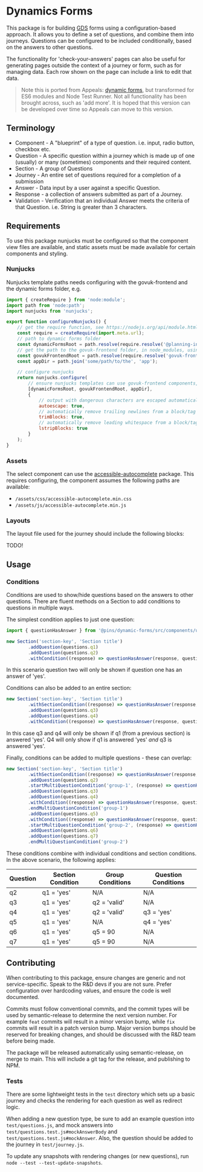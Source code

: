 # Dynamics Forms

This package is for building [GDS](https://design-system.service.gov.uk/) forms using a configuration-based approach. It allows you to define a set of questions, and combine them into journeys. Questions can be configured to be included conditionally, based on the answers to other questions.

The functionality for 'check-your-answers' pages can also be useful for generating pages outside the context of a journey or form, such as for managing data. Each row shown on the page can include a link to edit that data.

> Note this is ported from Appeals: [dynamic forms](https://github.com/Planning-Inspectorate/appeal-planning-decision/tree/a46f945047dc1f13d523a0853b4fcbb4bd0f6d6e/packages/forms-web-app/src/dynamic-forms), but transformed for ES6 modules and Node Test Runner. Not all functionality has been brought across, such as 'add more'.
> It is hoped that this version can be developed over time so Appeals can move to this version.

## Terminology

- Component - A "blueprint" of a type of question. i.e. input, radio button, checkbox etc.
- Question - A specific question within a journey which is made up of one (usually) or many (sometimes) components and
  their required content.
- Section - A group of Questions
- Journey - An entire set of questions required for a completion of a submission
- Answer - Data input by a user against a specific Question.
- Response - a collection of answers submitted as part of a Journey.
- Validation - Verification that an individual Answer meets the criteria of that Question. i.e. String is greater than 3
  characters.

## Requirements

To use this package nunjucks must be configured so that the component view files are available, and static assets must be made available for certain components and styling.

### Nunjucks

Nunjucks template paths needs configuring with the govuk-frontend and the dynamic forms folder, e.g.

```javascript
import { createRequire } from 'node:module';
import path from 'node:path';
import nunjucks from 'nunjucks';

export function configureNunjucks() {
	// get the require function, see https://nodejs.org/api/module.html#modulecreaterequirefilename
	const require = createRequire(import.meta.url);
	// path to dynamic forms folder
	const dynamicFormsRoot = path.resolve(require.resolve('@planning-inspectorate/dynamic-forms'), '..');
	// get the path to the govuk-frontend folder, in node_modules, using the node require resolution
	const govukFrontendRoot = path.resolve(require.resolve('govuk-frontend'), '../..');
	const appDir = path.join('some/path/to/the', 'app');

	// configure nunjucks
	return nunjucks.configure(
		// ensure nunjucks templates can use govuk-frontend components, and templates we've defined in `web/src/app`
		[dynamicFormsRoot, govukFrontendRoot, appDir],
		{
			// output with dangerous characters are escaped automatically
			autoescape: true,
			// automatically remove trailing newlines from a block/tag
			trimBlocks: true,
			// automatically remove leading whitespace from a block/tag
			lstripBlocks: true
		}
	);
}

```

### Assets

The select component can use the [accessible-autocomplete](https://www.npmjs.com/package/accessible-autocomplete) package. This requires configuring, the component assumes the following paths are available:

* `/assets/css/accessible-autocomplete.min.css`
* `/assets/js/accessible-autocomplete.min.js`

### Layouts

The layout file used for the journey should include the following blocks:

TODO!

## Usage

### Conditions

Conditions are used to show/hide questions based on the answers to other questions. There are fluent methods on a Section
to add conditions to questions in multiple ways.

The simplest condition applies to just one question:

```javascript
import { questionHasAnswer } from '@pins/dynamic-forms/src/components/utils/question-has-answer';

new Section('section-key', 'Section title')
        .addQuestion(questions.q1)
        .addQuestion(questions.q2)
        .withCondition((response) => questionHasAnswer(response, questions.q1, 'yes'))
```

In this scenario question two will only be shown if question one has an answer of 'yes'.

Conditions can also be added to an entire section:

```javascript
new Section('section-key', 'Section title')
        .withSectionCondition((response) => questionHasAnswer(response, questions.q1, 'yes'))
        .addQuestion(questions.q3)
        .addQuestion(questions.q4)
        .withCondition((response) => questionHasAnswer(response, questions.q3, 'yes'))
```

In this case q3 and q4 will only be shown if q1 (from a previous section) is answered 'yes'. Q4 will only show if q1 is
answered 'yes' _and_ q3 is answered 'yes'.

Finally, conditions can be added to multiple questions - these can overlap:

```javascript
new Section('section-key', 'Section title')
        .withSectionCondition((response) => questionHasAnswer(response, questions.q1, 'yes'))
        .addQuestion(questions.q2)
        .startMultiQuestionCondition('group-1', (response) => questionHasAnswer(response, questions.q2, 'valid'))
        .addQuestion(questions.q3)
        .addQuestion(questions.q4)
        .withCondition((response) => questionHasAnswer(response, questions.q3, 'yes'))
        .endMultiQuestionCondition('group-1')
        .addQuestion(questions.q5)
        .withCondition((response) => questionHasAnswer(response, questions.q4, 'yes'))
        .startMultiQuestionCondition('group-2', (response) => questionHasAnswer(response, questions.q5, 90))
        .addQuestion(questions.q6)
        .addQuestion(questions.q7)
        .endMultiQuestionCondition('group-2')
```

These conditions combine with individual conditions and section conditions. In the above scenario, the following applies:

| Question | Section Condition | Group Conditions | Question Conditions |
|----------|-------------------|------------------|---------------------|
| q2       | q1 = 'yes'        | N/A              | N/A                 |
| q3       | q1 = 'yes'        | q2 = 'valid'     | N/A                 |
| q4       | q1 = 'yes'        | q2 = 'valid'     | q3 = 'yes'          |
| q5       | q1 = 'yes'        | N/A              | q4 = 'yes'          |
| q6       | q1 = 'yes'        | q5 = 90          | N/A                 |
| q7       | q1 = 'yes'        | q5 = 90          | N/A                 |



## Contributing

When contributing to this package, ensure changes are generic and not service-specific. Speak to the R&D devs if you are not sure. Prefer configuration over hardcoding values, and ensure the code is well documented. 

Commits must follow conventional commits, and the commit types will be used by semantic-release to determine the next version number. For example `feat` commits will result in a minor version bump, while `fix` commits will result in a patch version bump. Major version bumps should be reserved for breaking changes, and should be discussed with the R&D team before being made.

The package will be released automatically using semantic-release, on merge to main. This will include a git tag for the release, and publishing to NPM.

### Tests

There are some lightweight tests in the `test` directory which sets up a basic journey and checks the rendering for each question as well as redirect logic.

When adding a new question type, be sure to add an example question into `test/questions.js`, and mock answers into `test/questions.test.js#mockAnswerBody` and `test/questions.test.js#mockAnswer`. Also, the question should be added to the journey in `test/journey.js`.

To update any snapshots with rendering changes (or new questions), run `node --test --test-update-snapshots`.